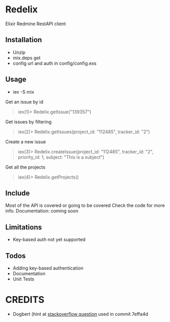 # Redelix

Elixir Redmine RestAPI client 

## Installation

* Unzip 
* mix.deps get
* config url and auth in config/config.exs

## Usage

* iex -S mix

Get an issue by id
> iex(1)> Redelix.getIssue("139357")

Get issues by filtering 
> iex(2)> Redelix.getIssues(project_id: "112485", tracker_id: "2")

Create a new issue
> iex(3)> Redelix.createIssue(project_id: "112485", tracker_id: "2", priority_id: 1, subject: "This is a subject")

Get all the projects
> iex(4)> Redelix.getProjects()


## Include

Most of the API is covered or going to be covered
Check the code for more info.
Documentation: coming soon

## Limitations

* Key-based auth not yet supported

## Todos

* Adding key-based authentication
* Documentation
* Unit Tests

# CREDITS

* Dogbert (hint at [stackoverflow question](http://stackoverflow.com/questions/38037325/elixir-how-to-post-on-a-rest-api-redmine-with-httpotion) used in commit 7effa4d